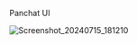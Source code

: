 Panchat UI

![Screenshot_20240715_181210](https://github.com/user-attachments/assets/69abc8a1-dc5e-4404-a9f2-12a08a7085a5)
